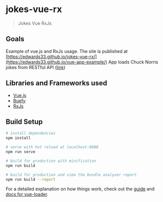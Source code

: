 # jokes-vue-rx

> Jokes Vue RxJs

## Goals

Example of vue.js and RxJs usage.
The site is published at [https://edwards33.github.io/jokes-vue-rx/](https://edwards33.github.io/vue-app-example/)
App loads Chuck Norris jokes from RESTful API ([link](http://www.icndb.com/))

## Libraries and Frameworks used

* [Vue.js](https://vuejs.org)
* [Buefy](https://buefy.github.io/#/)
* [RxJs](https://rxjs-dev.firebaseapp.com/)

## Build Setup

``` bash
# install dependencies
npm install

# serve with hot reload at localhost:8080
npm run serve

# build for production with minification
npm run build

# build for production and view the bundle analyzer report
npm run build --report
```

For a detailed explanation on how things work, check out the [guide](http://vuejs-templates.github.io/webpack/) and [docs for vue-loader](http://vuejs.github.io/vue-loader).